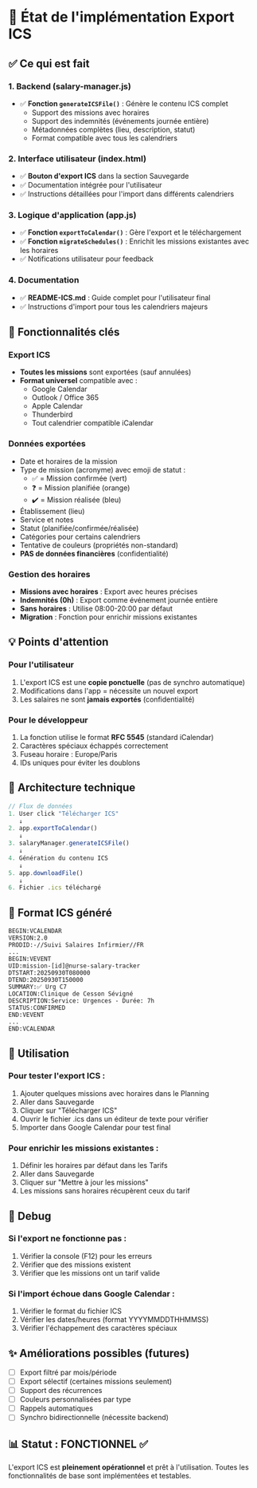 # 📅 État de l'implémentation Export ICS

## ✅ Ce qui est fait

### 1. Backend (salary-manager.js)
- ✅ **Fonction `generateICSFile()`** : Génère le contenu ICS complet
  - Support des missions avec horaires
  - Support des indemnités (événements journée entière)
  - Métadonnées complètes (lieu, description, statut)
  - Format compatible avec tous les calendriers

### 2. Interface utilisateur (index.html)
- ✅ **Bouton d'export ICS** dans la section Sauvegarde
- ✅ Documentation intégrée pour l'utilisateur
- ✅ Instructions détaillées pour l'import dans différents calendriers

### 3. Logique d'application (app.js)
- ✅ **Fonction `exportToCalendar()`** : Gère l'export et le téléchargement
- ✅ **Fonction `migrateSchedules()`** : Enrichit les missions existantes avec les horaires
- ✅ Notifications utilisateur pour feedback

### 4. Documentation
- ✅ **README-ICS.md** : Guide complet pour l'utilisateur final
- ✅ Instructions d'import pour tous les calendriers majeurs

## 🎯 Fonctionnalités clés

### Export ICS
- **Toutes les missions** sont exportées (sauf annulées)
- **Format universel** compatible avec :
  - Google Calendar
  - Outlook / Office 365
  - Apple Calendar
  - Thunderbird
  - Tout calendrier compatible iCalendar

### Données exportées
- Date et horaires de la mission
- Type de mission (acronyme) avec emoji de statut :
  - ✅ = Mission confirmée (vert)
  - ❓ = Mission planifiée (orange)
  - ✔️ = Mission réalisée (bleu)
- Établissement (lieu)
- Service et notes
- Statut (planifiée/confirmée/réalisée)
- Catégories pour certains calendriers
- Tentative de couleurs (propriétés non-standard)
- **PAS de données financières** (confidentialité)

### Gestion des horaires
- **Missions avec horaires** : Export avec heures précises
- **Indemnités (0h)** : Export comme événement journée entière
- **Sans horaires** : Utilise 08:00-20:00 par défaut
- **Migration** : Fonction pour enrichir missions existantes

## 💡 Points d'attention

### Pour l'utilisateur
1. L'export ICS est une **copie ponctuelle** (pas de synchro automatique)
2. Modifications dans l'app = nécessite un nouvel export
3. Les salaires ne sont **jamais exportés** (confidentialité)

### Pour le développeur
1. La fonction utilise le format **RFC 5545** (standard iCalendar)
2. Caractères spéciaux échappés correctement
3. Fuseau horaire : Europe/Paris
4. IDs uniques pour éviter les doublons

## 🔧 Architecture technique

```javascript
// Flux de données
1. User click "Télécharger ICS"
   ↓
2. app.exportToCalendar()
   ↓
3. salaryManager.generateICSFile()
   ↓
4. Génération du contenu ICS
   ↓
5. app.downloadFile() 
   ↓
6. Fichier .ics téléchargé
```

## 📝 Format ICS généré

```ics
BEGIN:VCALENDAR
VERSION:2.0
PRODID:-//Suivi Salaires Infirmier//FR
...
BEGIN:VEVENT
UID:mission-[id]@nurse-salary-tracker
DTSTART:20250930T080000
DTEND:20250930T150000
SUMMARY:✅ Urg C7
LOCATION:Clinique de Cesson Sévigné
DESCRIPTION:Service: Urgences - Durée: 7h
STATUS:CONFIRMED
END:VEVENT
...
END:VCALENDAR
```

## 🚀 Utilisation

### Pour tester l'export ICS :
1. Ajouter quelques missions avec horaires dans le Planning
2. Aller dans Sauvegarde
3. Cliquer sur "Télécharger ICS"
4. Ouvrir le fichier .ics dans un éditeur de texte pour vérifier
5. Importer dans Google Calendar pour test final

### Pour enrichir les missions existantes :
1. Définir les horaires par défaut dans les Tarifs
2. Aller dans Sauvegarde
3. Cliquer sur "Mettre à jour les missions"
4. Les missions sans horaires récupèrent ceux du tarif

## 🐛 Debug

### Si l'export ne fonctionne pas :
1. Vérifier la console (F12) pour les erreurs
2. Vérifier que des missions existent
3. Vérifier que les missions ont un tarif valide

### Si l'import échoue dans Google Calendar :
1. Vérifier le format du fichier ICS
2. Vérifier les dates/heures (format YYYYMMDDTHHMMSS)
3. Vérifier l'échappement des caractères spéciaux

## ✨ Améliorations possibles (futures)

- [ ] Export filtré par mois/période
- [ ] Export sélectif (certaines missions seulement)
- [ ] Support des récurrences
- [ ] Couleurs personnalisées par type
- [ ] Rappels automatiques
- [ ] Synchro bidirectionnelle (nécessite backend)

## 📊 Statut : FONCTIONNEL ✅

L'export ICS est **pleinement opérationnel** et prêt à l'utilisation.
Toutes les fonctionnalités de base sont implémentées et testables.